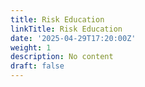 ```yaml
---
title: Risk Education
linkTitle: Risk Education
date: '2025-04-29T17:20:00Z'
weight: 1
description: No content
draft: false
---
```



